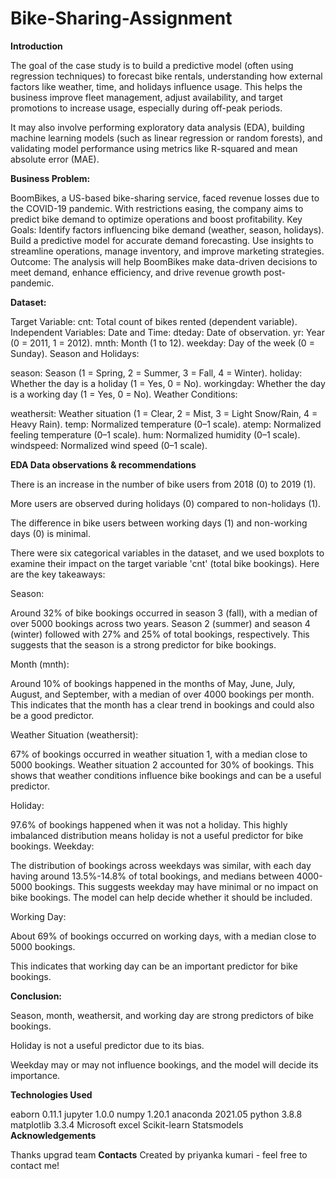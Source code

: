 # Bike-Sharing-Assignment
**Introduction**

The goal of the case study is to build a predictive model (often using regression techniques) to forecast bike rentals, understanding how external factors like weather, time, and holidays influence usage. This helps the business improve fleet management, adjust availability, and target promotions to increase usage, especially during off-peak periods.

It may also involve performing exploratory data analysis (EDA), building machine learning models (such as linear regression or random forests), and validating model performance using metrics like R-squared and mean absolute error (MAE).

**Business Problem:**

BoomBikes, a US-based bike-sharing service, faced revenue losses due to the COVID-19 pandemic. With restrictions easing, the company aims to predict bike demand to optimize operations and boost profitability.
Key Goals:
Identify factors influencing bike demand (weather, season, holidays).
Build a predictive model for accurate demand forecasting.
Use insights to streamline operations, manage inventory, and improve marketing strategies.
Outcome:
The analysis will help BoomBikes make data-driven decisions to meet demand, enhance efficiency, and drive revenue growth post-pandemic.

**Dataset:**

Target Variable:
cnt: Total count of bikes rented (dependent variable).
Independent Variables:
Date and Time:
dteday: Date of observation.
yr: Year (0 = 2011, 1 = 2012).
mnth: Month (1 to 12).
weekday: Day of the week (0 = Sunday).
Season and Holidays:

season: Season (1 = Spring, 2 = Summer, 3 = Fall, 4 = Winter).
holiday: Whether the day is a holiday (1 = Yes, 0 = No).
workingday: Whether the day is a working day (1 = Yes, 0 = No).
Weather Conditions:

weathersit: Weather situation (1 = Clear, 2 = Mist, 3 = Light Snow/Rain, 4 = Heavy Rain).
temp: Normalized temperature (0–1 scale).
atemp: Normalized feeling temperature (0–1 scale).
hum: Normalized humidity (0–1 scale).
windspeed: Normalized wind speed (0–1 scale).

**EDA Data observations & recommendations**

There is an increase in the number of bike users from 2018 (0) to 2019 (1).

More users are observed during holidays (0) compared to non-holidays (1).

The difference in bike users between working days (1) and non-working days (0) is minimal.

There were six categorical variables in the dataset, and we used boxplots to examine their impact on the target variable 'cnt' (total bike bookings). Here are the key takeaways:

Season:

Around 32% of bike bookings occurred in season 3 (fall), with a median of over 5000 bookings across two years. Season 2 (summer) and season 4 (winter) followed with 27% and 25% of total bookings, respectively. This suggests that the season is a strong predictor for bike bookings.

Month (mnth):

Around 10% of bookings happened in the months of May, June, July, August, and September, with a median of over 4000 bookings per month. This indicates that the month has a clear trend in bookings and could also be a good predictor.

Weather Situation (weathersit):

67% of bookings occurred in weather situation 1, with a median close to 5000 bookings. Weather situation 2 accounted for 30% of bookings. This shows that weather conditions influence bike bookings and can be a useful predictor.

Holiday:

97.6% of bookings happened when it was not a holiday. This highly imbalanced distribution means holiday is not a useful predictor for bike bookings. Weekday:

The distribution of bookings across weekdays was similar, with each day having around 13.5%-14.8% of total bookings, and medians between 4000-5000 bookings. This suggests weekday may have minimal or no impact on bike bookings. The model can help decide whether it should be included.

Working Day:

About 69% of bookings occurred on working days, with a median close to 5000 bookings.

This indicates that working day can be an important predictor for bike bookings.

**Conclusion:**

Season, month, weathersit, and working day are strong predictors of bike bookings.

Holiday is not a useful predictor due to its bias.

Weekday may or may not influence bookings, and the model will decide its importance.

**Technologies Used**

eaborn 0.11.1
jupyter 1.0.0
numpy 1.20.1
anaconda 2021.05
python 3.8.8
matplotlib 3.3.4
Microsoft excel
Scikit-learn 
Statsmodels
**Acknowledgements**

Thanks upgrad team
**Contacts**
Created by priyanka kumari - feel free to contact me!





